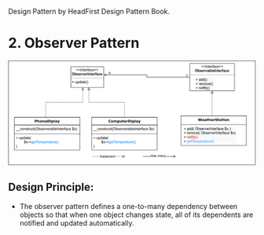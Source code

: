 Design Pattern by HeadFirst Design Pattern Book.

# 2. Observer Pattern 

![diagram](img/Observer.png)

## Design Principle:
- The observer pattern defines a one-to-many dependency between objects so that when one object changes state, all of its dependents are notified and updated automatically.
